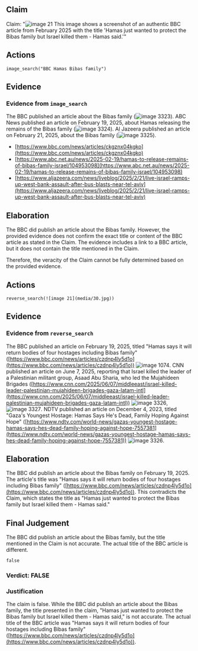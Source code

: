 ## Claim
Claim: "![image 21](media/30.jpg) This image shows a screenshot of an authentic BBC article from February 2025 with the title 'Hamas just wanted to protect the Bibas family but Israel killed them - Hamas said.'"

## Actions
```
image_search("BBC Hamas Bibas family")
```

## Evidence
### Evidence from `image_search`
The BBC published an article about the Bibas family (![image 3323](media/2025-08-02_21-33-1754170386-029126.jpg)). ABC News published an article on February 19, 2025, about Hamas releasing the remains of the Bibas family (![image 3324](media/2025-08-02_21-33-1754170389-180844.jpg)). Al Jazeera published an article on February 21, 2025, about the Bibas family (![image 3325](media/2025-08-02_21-33-1754170389-310765.jpg)).

*   [https://www.bbc.com/news/articles/ckgznx04kgko](https://www.bbc.com/news/articles/ckgznx04kgko)
*   [https://www.abc.net.au/news/2025-02-19/hamas-to-release-remains-of-bibas-family-israel/104953098](https://www.abc.net.au/news/2025-02-19/hamas-to-release-remains-of-bibas-family-israel/104953098)
*   [https://www.aljazeera.com/news/liveblog/2025/2/21/live-israel-ramps-up-west-bank-assault-after-bus-blasts-near-tel-aviv](https://www.aljazeera.com/news/liveblog/2025/2/21/live-israel-ramps-up-west-bank-assault-after-bus-blasts-near-tel-aviv)


## Elaboration
The BBC did publish an article about the Bibas family. However, the provided evidence does not confirm the exact title or content of the BBC article as stated in the Claim. The evidence includes a link to a BBC article, but it does not contain the title mentioned in the Claim.

Therefore, the veracity of the Claim cannot be fully determined based on the provided evidence.


## Actions
```
reverse_search(![image 21](media/30.jpg))
```

## Evidence
### Evidence from `reverse_search`
The BBC published an article on February 19, 2025, titled "Hamas says it will return bodies of four hostages including Bibas family" ([https://www.bbc.com/news/articles/czdnp4ly5d1o](https://www.bbc.com/news/articles/czdnp4ly5d1o)) ![image 1074](media/2025-07-20_10-13-1753006384-630586.jpg). CNN published an article on June 7, 2025, reporting that Israel killed the leader of a Palestinian militant group, Asaad Abu Sharia, who led the Mujahideen Brigades ([https://www.cnn.com/2025/06/07/middleeast/israel-killed-leader-palestinian-mujahideen-brigades-gaza-latam-intl](https://www.cnn.com/2025/06/07/middleeast/israel-killed-leader-palestinian-mujahideen-brigades-gaza-latam-intl)) ![image 3326](media/2025-08-02_21-33-1754170425-742846.jpg), ![image 3327](media/2025-08-02_21-33-1754170425-888498.jpg). NDTV published an article on December 4, 2023, titled "Gaza's Youngest Hostage: Hamas Says He's Dead, Family Hoping Against Hope" ([https://www.ndtv.com/world-news/gazas-youngest-hostage-hamas-says-hes-dead-family-hoping-against-hope-7557381](https://www.ndtv.com/world-news/gazas-youngest-hostage-hamas-says-hes-dead-family-hoping-against-hope-7557381)) ![image 3326](media/2025-08-02_21-33-1754170425-742846.jpg).


## Elaboration
The BBC did publish an article about the Bibas family on February 19, 2025. The article's title was "Hamas says it will return bodies of four hostages including Bibas family" ([https://www.bbc.com/news/articles/czdnp4ly5d1o](https://www.bbc.com/news/articles/czdnp4ly5d1o)). This contradicts the Claim, which states the title as "Hamas just wanted to protect the Bibas family but Israel killed them - Hamas said."


## Final Judgement
The BBC did publish an article about the Bibas family, but the title mentioned in the Claim is not accurate. The actual title of the BBC article is different.

`false`

### Verdict: FALSE

### Justification
The claim is false. While the BBC did publish an article about the Bibas family, the title presented in the claim, "Hamas just wanted to protect the Bibas family but Israel killed them - Hamas said," is not accurate. The actual title of the BBC article was "Hamas says it will return bodies of four hostages including Bibas family" ([https://www.bbc.com/news/articles/czdnp4ly5d1o](https://www.bbc.com/news/articles/czdnp4ly5d1o)).
